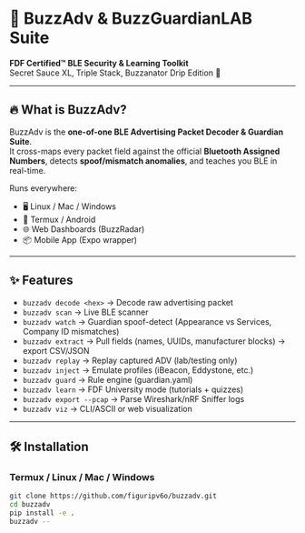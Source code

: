 # 🐝 BuzzAdv & BuzzGuardianLAB Suite
**FDF Certified™ BLE Security & Learning Toolkit**  
Secret Sauce XL, Triple Stack, Buzzanator Drip Edition 🚀

---

## 🔥 What is BuzzAdv?
BuzzAdv is the **one-of-one BLE Advertising Packet Decoder & Guardian Suite**.  
It cross-maps every packet field against the official **Bluetooth Assigned Numbers**, detects **spoof/mismatch anomalies**, and teaches you BLE in real-time.

Runs everywhere:
- 🖥️ Linux / Mac / Windows
- 📱 Termux / Android
- 🌐 Web Dashboards (BuzzRadar)
- 📦 Mobile App (Expo wrapper)

---

## ✨ Features
- `buzzadv decode <hex>` → Decode raw advertising packet
- `buzzadv scan` → Live BLE scanner
- `buzzadv watch` → Guardian spoof-detect (Appearance vs Services, Company ID mismatches)
- `buzzadv extract` → Pull fields (names, UUIDs, manufacturer blocks) → export CSV/JSON
- `buzzadv replay` → Replay captured ADV (lab/testing only)
- `buzzadv inject` → Emulate profiles (iBeacon, Eddystone, etc.)
- `buzzadv guard` → Rule engine (guardian.yaml)
- `buzzadv learn` → FDF University mode (tutorials + quizzes)
- `buzzadv export --pcap` → Parse Wireshark/nRF Sniffer logs
- `buzzadv viz` → CLI/ASCII or web visualization

---

## 🛠️ Installation
### Termux / Linux / Mac / Windows
```bash
git clone https://github.com/figuripv6o/buzzadv.git
cd buzzadv
pip install -e .
buzzadv --
